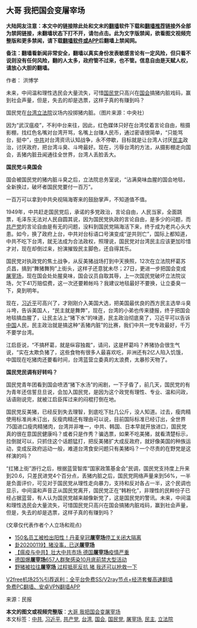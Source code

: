  <h2>大哥 我把国会变屠宰场</h2> <p class="notice"><b>大陆网友注意：本文中的链接除此处和文末的<a href="https://github.com/bannedbook/fanqiang" >翻墙</a>软件下载和<a href="https://github.com/killgcd/justmysocks/blob/master/README.md">翻墙推荐</a>链接外全部为禁网链接，未翻墙状态下打不开，请勿点击。此为文字版禁闻，欲看图文视频完整版和更多禁闻，请下载<a href="https://github.com/bannedbook/fanqiang">翻墙软件或APP</a>后翻墙上禁闻网。</p><p>备注：翻墙看新闻非常安全，翻墙以真实身份发表敏感言论有一定风险，但只看不说则没有任何风险，翻的人太多，政府管不过来，也不管。信息自由是天赋人权，请放心大胆的翻墙。</b></p>  <div class="entry"> <p>作者： 洪博学</p> <p id="summary">未来，中间温和理性选民会大量流失，可惜<a href="https://www.bannedbook.org/bnews/tag/%e5%9b%bd%e6%b0%91%e5%85%9a/" class="st_tag internal_tag" rel="tag" title="标签 国民党 下的日志">国民党</a>只高兴在<a href="https://www.bannedbook.org/bnews/tag/%e5%9b%bd%e4%bc%9a/" class="st_tag internal_tag" rel="tag" title="标签 国会 下的日志">国会</a>搞猪内脏戏码，赢到社会声量，但是，失去的却是选票，这样子真的有赚到吗？</p> <p id="conimg">国民党在<a href="https://www.bannedbook.org/bnews/tag/%e5%8f%b0%e6%b9%be/" class="st_tag internal_tag" rel="tag" title="标签 台湾 下的日志">台湾</a><a href="https://www.bannedbook.org/bnews/tag/%E7%AB%8B%E6%B3%95%E9%99%A2/" class="st_tag internal_tag" rel="tag" title="标签 立法院 下的日志">立法院</a>议场内投掷猪内脏。（图片来源：中央社）</p> <p>因为“武汉瘟疫”，不利中台来往，因此，红色媒体只好在台湾仗着言论自由，租摄影棚，找红色名嘴对台湾开骂，名嘴上台赚人民币，通过密语很简单，“只能骂台，挺中”，<a href="https://www.bannedbook.org/bnews/tag/%e4%b8%ad%e5%85%b1/" class="st_tag internal_tag" rel="tag" title="标签 中共 下的日志">中共</a>对台湾资讯认知战争，永不停歇，目标就是让台湾人讨厌<a href="https://www.bannedbook.org/bnews/tag/%e6%b0%91%e4%b8%bb/" class="st_tag internal_tag" rel="tag" title="标签 民主 下的日志">民主</a>政治，讨厌政府，把台湾斗臭、斗垮最好。现在，污辱台湾的方法，从摄影棚走向国会，丢猪内脏丑闻通往全世界，台湾人丢脸丢大。</p>  <p><strong>国民党斗臭国会</strong></p> <p>国会被国民党的猪内脏斗臭之后，立法院总务室说，“沾满臭味血腥的国会地毯，全新换过，破坏者国民党要付一百万”。</p> <p>一百万可以拿到中共央视隔海寄来的鼓励掌声，不知道值不值。</p> <p>1949年，中共赶走国民党后，承诺的多党政治，言论自由，人民当家，全面跳票，毛泽东无法对人民自圆其说，因为国民党执政的言论自由，是多少的问题，而<a href="https://www.bannedbook.org/bnews/tag/%e5%85%b1%e4%ba%a7%e5%85%9a/" class="st_tag internal_tag" rel="tag" title="标签 共产党 下的日志">共产党</a>的言论自由是有无的问题，没料到国民党隔海活下来，终于成为老共心头大患。如今，换了政府上台，中共对台标语口号演变成“逆共则亡”，国际上都知道，中共不吃下台湾，就无法成为合法政权，照理说，国民党对台湾民主应该更加珍惜才对，现在却倒过来，扮演摧毁民主脚色，还自得其乐。</p>  <p>国民党对执政党的焦土战争，从反美猪战场打到中天换照，12次在立法院杯葛苏贞昌，搞到“舞猪舞狗”上街头，这样子还意犹未尽；27日，更进一步把国会变成<a href="https://www.bannedbook.org/bnews/tag/%E5%B1%A0%E5%AE%B0%E5%9C%BA/" class="st_tag internal_tag" rel="tag" title="标签 屠宰场 下的日志">屠宰场</a>，现在国会处处腥臭味，国会议员自取其辱，上一次国民党破坏立法院议场，欠下41万赔偿费，这一次还要赖帐吗？我建议地毯最好不要换，让立委臭一下，臭到明年。</p> <p>现在，<a href="https://www.bannedbook.org/bnews/tag/%e4%b9%a0%e8%bf%91%e5%b9%b3/" class="st_tag internal_tag" rel="tag" title="标签 习近平 下的日志">习近平</a>可高兴了，才刚刚介入美国大选，把美国最优良的西方民主选举斗臭斗垮，告诉美国人，“民主就是舞弊”，现在，台湾的小弟也传来捷报，终于把国会地毯搞血腥了，让民主沾上“猪下水”的味道，民主政治彻底臭了，习近平可以告诉<span class='wp_keywordlink_affiliate'><a href="https://www.bannedbook.org/" title="中国" target="_blank">中国</a></span>人民，民主政治就是搞这种“丢猪内脏”的比赛，我们中共一党专政最好，千万不要学台湾。</p> <p>江启臣说，“不搞杯葛，就是纵容独裁”，请问，这是杯葛吗？养猪协会很生气说，“实在太欺负猪了，这些食物有很多人最喜欢吃，非洲还有2亿人陷入饥饿，中国现在吃猪肉还要看时间，台湾蓝营立委真的太浪费，太暴殄天物了。</p> <p><strong>国民党民调有好转吗？</strong></p>  <p>国民党青年团看到国会喷洒“猪下水汤”的闹剧，一下子昏了，前几天，国民党的有为青年还信誓旦旦说，会加入国民党，是因为这个政党有理性、专业、温和问政，话语刚说完，就被江启臣挥过来的闷棍打倒在地。</p> <p>国民党反美猪，已经反到失去理智，到底吃下肚几公斤，没人知道。过去，瘦肉精使用标准尚未订出，反瘦肉精还有理由可以说，目前国际标准已经订出，全世界75国进口瘦肉精猪肉，台湾并非唯一，中共、韩国、日本早就开放进口，国民党真的很在意国民健康吗？或者只是作秀？骗选票，如果不吃美猪，就看清楚标示，拉倒就可以，只抓住这个话题猛打，把反美猪扩大成反政府，就好像美国的种族运动，变成反政府运动一般，难道台湾食安问题只有美猪吗？一个尽责的在野党是这样演的吗？</p> <p>“扛猪上街”游行之后，根据蓝营智库“国家政策基金会”民调，国民党支持度上升来到20.6，只差民进党4个百分点，丢猪内脏之后，国民党网络声量来到56%，一半是负面评价，可见对于国民党从理性走向暴力，支持和反对各占一半，这个民调也显示，中间温和声音正从国民党离开，国民党正在“韩粉化”，非理性的民粹份子已经占据蓝营，有人认为国民党越来越像新党了，这是国民党的警讯。未来，中间温和理性选民会大量流失，可惜国民党只高兴在国会搞猪内脏戏码，赢到社会声量，但是，失去的却是选票，这样子真的有赚到吗？</p> <p>(文章仅代表作者个人立场和观点)</p>  <ul class='op-related-articles' title='相关阅读'> <li><a href='https://www.bannedbook.org/bnews/comments/20200809/1377316.html' target='_blank'>150名员工被检出阳性！丹麦皇冠<b>屠宰场</b>停工关闭大隔离</a></li> <li><a href='https://www.bannedbook.org/bnews/comments/20200119/1368099.html' target='_blank'>卦20200119】猪没事，已送<b>屠宰场</b></a></li> <li><a href='https://www.bannedbook.org/bnews/cbnews/20200630/1352906.html' target='_blank'>【瘟疫与中共】壮大中共市场 德国<b>屠宰场</b>疫情严重</a></li> <li><a href='https://www.bannedbook.org/bnews/baitai/20200619/1347445.html' target='_blank'>德国爆<b>屠宰场</b>657人群聚感染10月底前禁大型活动</a></li> <li><a href='https://www.bannedbook.org/bnews/funmedia/20200609/1342086.html' target='_blank'>野猪被拉往<b>屠宰场</b> 过程抵死反抗 猪 我还可以抢救一下</a></li> </ul> <p class="texttj"> <a href="https://www.bannedbook.org/forum23/topic22702.html" target="_blank">V2free机场25%引荐返利：全平台免费SS/V2ray节点+经济套餐高速翻墙</a><br/> <a href="https://github.com/bannedbook/fanqiang/wiki/%E7%A6%81%E9%97%BB%E7%BD%91%E5%AE%89%E5%8D%93%E7%BF%BB%E5%A2%99%E6%96%B0%E9%97%BBAPP" target="_blank">免费PC翻墙、安卓VPN翻墙APP</a></p><p> 来源：民报 </p><a name='sharetosocial'></a>       <div><b>本文的图文或视频完整版</b>：<a href='https://www.bannedbook.org/bnews/comments/20201206/1442965.html'>大哥 我把国会变屠宰场</a></div>  </div><!--END ENTRY--> <div class="postfooter"> <div>本文标签：<a href="https://www.bannedbook.org/bnews/tag/%e4%b8%ad%e5%85%b1/" rel="tag">中共</a>, <a href="https://www.bannedbook.org/bnews/tag/%e4%b9%a0%e8%bf%91%e5%b9%b3/" rel="tag">习近平</a>, <a href="https://www.bannedbook.org/bnews/tag/%e5%85%b1%e4%ba%a7%e5%85%9a/" rel="tag">共产党</a>, <a href="https://www.bannedbook.org/bnews/tag/%e5%8f%b0%e6%b9%be/" rel="tag">台湾</a>, <a href="https://www.bannedbook.org/bnews/tag/%e5%9b%bd%e4%bc%9a/" rel="tag">国会</a>, <a href="https://www.bannedbook.org/bnews/tag/%e5%9b%bd%e6%b0%91%e5%85%9a/" rel="tag">国民党</a>, <a href="https://www.bannedbook.org/bnews/tag/%E5%B1%A0%E5%AE%B0%E5%9C%BA/" rel="tag">屠宰场</a>, <a href="https://www.bannedbook.org/bnews/tag/%e6%b0%91%e4%b8%bb/" rel="tag">民主</a>, <a href="https://www.bannedbook.org/bnews/tag/%E7%AB%8B%E6%B3%95%E9%99%A2/" rel="tag">立法院</a></div>  </div><!--END POSTFOOTER--> 